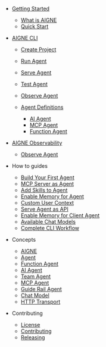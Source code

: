 * [Getting Started](/getting-started/index.md)

  * [What is AIGNE](/getting-started/what-is-aigne.md)
  * [Quick Start](/getting-started/quick-start.md)

* [AIGNE CLI](/cli/index.md)

  * [Create Project](/cli/create.md)

  * [Run Agent](/cli/run.md)

  * [Serve Agent](/cli/serve-mcp.md)

  * [Test Agent](/cli/test.md)

  * [Observe Agent](/cli/observe.md)

  * [Agent Definitions](/cli/definitions/index.md)

    * [AI Agent](/cli/definitions/agent.md)
    * [MCP Agent](/cli/definitions/mcp.md)
    * [Function Agent](/cli/definitions/function.md)

* [AIGNE Observability](/observability/index.md)

  * [Observe Agent](/observability/observe.md)

* How to guides

  * [Build Your First Agent](/how-to-guides/build-your-first-agent.md)
  * [MCP Server as Agent](/how-to-guides/mcp-server-as-agent.md)
  * [Add Skills to Agent](/how-to-guides/add-skills-to-agent.md)
  * [Enable Memory for Agent](/how-to-guides/enable-memory-for-agent.md)
  * [Custom User Context](/how-to-guides/custom-user-context.md)
  * [Serve Agent as API](/how-to-guides/serve-agent-as-api.md)
  * [Enable Memory for Client Agent](/how-to-guides/enable-memory-for-client-agent.md)
  * [Available Chat Models](/how-to-guides/available-chat-models.md)
  * [Complete CLI Workflow](/how-to-guides/complete-cli-workflow.md)

* Concepts

  * [AIGNE](/concepts/aigne.md)
  * [Agent](/concepts/agent.md)
  * [Function Agent](/concepts/function-agent.md)
  * [AI Agent](/concepts/ai-agent.md)
  * [Team Agent](/concepts/team-agent.md)
  * [MCP Agent](/concepts/mcp-agent.md)
  * [Guide Rail Agent](/concepts/guide-rail-agent.md)
  * [Chat Model](/concepts/chat-model.md)
  * [HTTP Transport](/concepts/http-transport.md)

<!-- api reference -->

* Contributing

  * [License](/LICENSE.md)
  * [Contributing](/CONTRIBUTING.md)
  * [Releasing](/RELEASING.md)
